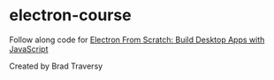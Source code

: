 # electron-course

Follow along code for [Electron From Scratch: Build Desktop Apps with JavaScript](https://www.udemy.com/course/electron-from-scratch/)

Created by Brad Traversy
